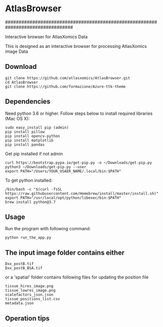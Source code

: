 # AtlasBrowser
#################################################################################

Interactive browser for AtlasXomics Data

This is designed as an interactive browser for processing AtlasXomics image Data

## Download

    git clone https://github.com/atlasxomics/AtlasBrowser.git
    cd AtlasBrowser
    git clone https://github.com/formazione/Azure-ttk-theme

## Dependencies

Need python 3.6 or higher. Follow steps below to install required libraries (Mac OS X):
  
    sudo easy_install pip (admin)
    pip install pillow
    pip install opencv-python
    pip install matplotlib
    pip install pandas

Get pip installed if not admin

    curl https://bootstrap.pypa.io/get-pip.py -o ~/Downloads/get-pip.py
    python3 ~/Downloads/get-pip.py --user
    export PATH="/Users/YOUR_USAER_NAME/.local/bin:$PATH"

To get python installed:

    /bin/bash -c "$(curl -fsSL https://raw.githubusercontent.com/Homebrew/install/master/install.sh)"
    export PATH="/usr/local/opt/python/libexec/bin:$PATH"
    brew install python@3.7
    
## Usage
Run the program with following command:

    python run_the_app.py

## The input image folder contains either

    Dxx_postB.tif
    Dxx_postB_BSA.tif

or a 'spatial' folder contains following files for updating the position file

    tissue_hires_image.png
    tissue_lowres_image.png
    scalefactors_json.json
    tissue_positions_list.csv
    metadata.json
    
 ## Operation tips
 
     
